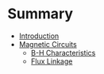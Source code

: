 # Summary

* [Introduction](README.md)
* [Magnetic Circuits](magnetic_circuits/README.md)
   * [B-H Characteristics](magnetic_circuits/b-h_characteristics_of_magnetic_materials.md)
   * [Flux Linkage](magnetic_circuits/flux_linkage.md)

